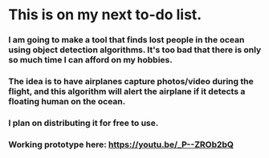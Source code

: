 # This is on my next to-do list.

### I am going to make a tool that finds lost people in the ocean using object detection algorithms. It's too bad that there is only so much time I can afford on my hobbies.

### The idea is to have airplanes capture photos/video during the flight, and this algorithm will alert the airplane if it detects a floating human on the ocean.

### I plan on distributing it for free to use.

### Working prototype here: https://youtu.be/_P--ZROb2bQ
